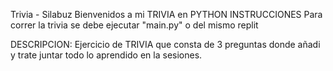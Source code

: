 Trivia - Silabuz
Bienvenidos a mi TRIVIA en PYTHON
INSTRUCCIONES
Para correr la trivia se debe ejecutar "main.py" o del mismo replit

DESCRIPCION:
Ejercicio de TRIVIA que consta de 3 preguntas donde añadi y trate juntar todo lo aprendido en la sesiones.



